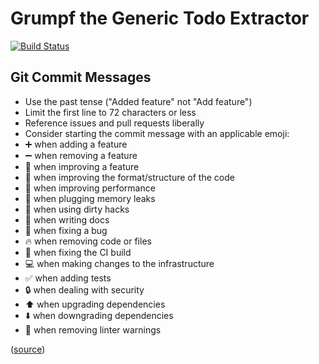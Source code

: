 # Grumpf the Generic Todo Extractor
[![Build Status](https://travis-ci.org/RobinThrift/grumpf.svg)](https://travis-ci.org/RobinThrift/grumpf)

## Git Commit Messages

- Use the past tense ("Added feature" not "Add feature")
- Limit the first line to 72 characters or less
- Reference issues and pull requests liberally
- Consider starting the commit message with an applicable emoji:
 - ➕ when adding a feature
 - ➖ when removing a feature
 - 🎉 when improving a feature
 - 🎨 when improving the format/structure of the code
 - 🐎 when improving performance
 - 🚱 when plugging memory leaks
 - 🔞 when using dirty hacks
 - 📝 when writing docs
 - 🐛 when fixing a bug
 - 🔥 when removing code or files
 - 💚 when fixing the CI build
 - 💻 when making changes to the infrastructure
 - ✅ when adding tests
 - 🔒 when dealing with security
 - ⬆️ when upgrading dependencies
 - ⬇️ when downgrading dependencies
 - 👕 when removing linter warnings

([source](https://atom.io/docs/latest/contributing#git-commit-messages))
